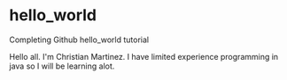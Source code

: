 # hello_world
Completing Github hello_world tutorial

Hello all. I'm Christian Martinez. I have limited experience programming in java
so I will be learning alot.
